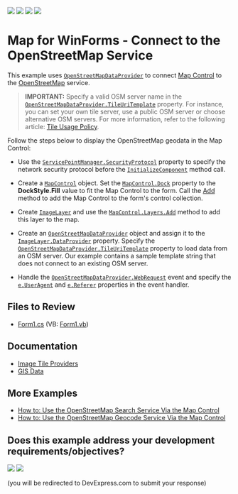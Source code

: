 <!-- default badges list -->
![](https://img.shields.io/endpoint?url=https://codecentral.devexpress.com/api/v1/VersionRange/128576889/24.2.1%2B)
[![](https://img.shields.io/badge/Open_in_DevExpress_Support_Center-FF7200?style=flat-square&logo=DevExpress&logoColor=white)](https://supportcenter.devexpress.com/ticket/details/E5070)
[![](https://img.shields.io/badge/📖_How_to_use_DevExpress_Examples-e9f6fc?style=flat-square)](https://docs.devexpress.com/GeneralInformation/403183)
[![](https://img.shields.io/badge/💬_Leave_Feedback-feecdd?style=flat-square)](#does-this-example-address-your-development-requirementsobjectives)
<!-- default badges end -->

# Map for WinForms - Connect to the OpenStreetMap Service

This example uses [`OpenStreetMapDataProvider`](https://docs.devexpress.com/WindowsForms/DevExpress.XtraMap.OpenStreetMapDataProvider) to connect [Map Control](https://docs.devexpress.com/WindowsForms/15074/controls-and-libraries/map-control?p=netframework) to the [OpenStreetMap](http://www.openstreetmap.org/) service.

> **IMPORTANT:** Specify a valid OSM server name in the [`OpenStreetMapDataProvider.TileUriTemplate`](https://docs.devexpress.com/WindowsForms/DevExpress.XtraMap.OpenStreetMapDataProvider.TileUriTemplate) property. For instance, you can set your own tile server, use a public OSM server or choose alternative OSM servers. For more information, refer to the following article: [Tile Usage Policy](https://operations.osmfoundation.org/policies/tiles). 

Follow the steps below to display the OpenStreetMap geodata in the Map Control:

* Use the [`ServicePointManager.SecurityProtocol`](https://docs.microsoft.com/en-us/dotnet/api/system.net.servicepointmanager.securityprotocol?view=net-5.0) property to specify the network security protocol before the [`InitializeComponent`](https://docs.microsoft.com/en-us/dotnet/api/system.windows.markup.icomponentconnector.initializecomponent?view=net-5.0.) method call.

* Create a [`MapControl`](https://docs.devexpress.com/WindowsForms/DevExpress.XtraMap.MapControl) object. Set the [`MapControl.Dock`](https://docs.microsoft.com/en-us/dotnet/api/system.windows.forms.control.dock?view=net-5.0) property to the **DockStyle.Fill** value to fit the Map Control to the form. Call the [Add](https://learn.microsoft.com/en-us/dotnet/api/system.windows.forms.control.controlcollection.add) method to add the Map Control to the form's control collection.       

* Create [`ImageLayer`](https://docs.devexpress.com/WindowsForms/DevExpress.XtraMap.ImageLayer) and use the [`MapControl.Layers.Add`](https://docs.devexpress.com/CoreLibraries/DevExpress.Utils.DXCollectionBase-1.Add(-0)) method to add this layer to the map.

* Create an [`OpenStreetMapDataProvider`](https://docs.devexpress.com/WindowsForms/DevExpress.XtraMap.OpenStreetMapDataProvider) object and assign it to the [`ImageLayer.DataProvider`](https://docs.devexpress.com/CoreLibraries/DevExpress.Utils.DXCollectionBase-1.Add(-0)) property. Specify the [`OpenStreetMapDataProvider.TileUriTemplate`](https://docs.devexpress.com/WindowsForms/DevExpress.XtraMap.OpenStreetMapDataProvider.TileUriTemplate) property to load data from an OSM server. Our example contains a sample template string that does not connect to an existing OSM server.   

* Handle the [`OpenStreetMapDataProvider.WebRequest`](https://docs.devexpress.com/WindowsForms/DevExpress.XtraMap.MapImageDataProviderBase.WebRequest) event and specify the [`e.UserAgent`](https://docs.devexpress.com/WindowsForms/DevExpress.XtraMap.MapWebRequestEventArgs.UserAgent) and [`e.Referer`](https://docs.devexpress.com/WindowsForms/DevExpress.XtraMap.MapWebRequestEventArgs.Referer?p=netframework) properties in the event handler.

## Files to Review

* [Form1.cs](./CS/ConnectToOpenStreet/Form1.cs) (VB: [Form1.vb](./VB/ConnectToOpenStreet/Form1.vb))

## Documentation

* [Image Tile Providers](https://docs.devexpress.com/WindowsForms/115774/controls-and-libraries/map-control/map-image-data/image-tile-providers)
* [GIS Data](https://docs.devexpress.com/WindowsForms/17858/controls-and-libraries/map-control/gis-data)

## More Examples

* [How to: Use the OpenStreetMap Search Service Via the Map Control](https://github.com/DevExpress-Examples/how-to-use-the-openstreetmap-search-service-via-the-map-control-t629598)
* [How to: Use the OpenStreetMap Geocode Service Via the Map Control](https://github.com/DevExpress-Examples/how-to-use-the-openstreetmap-geocode-service-via-the-map-control-t629683)
<!-- feedback -->
## Does this example address your development requirements/objectives?

[<img src="https://www.devexpress.com/support/examples/i/yes-button.svg"/>](https://www.devexpress.com/support/examples/survey.xml?utm_source=github&utm_campaign=winforms-map-connect-to-openstreetmap&~~~was_helpful=yes) [<img src="https://www.devexpress.com/support/examples/i/no-button.svg"/>](https://www.devexpress.com/support/examples/survey.xml?utm_source=github&utm_campaign=winforms-map-connect-to-openstreetmap&~~~was_helpful=no)

(you will be redirected to DevExpress.com to submit your response)
<!-- feedback end -->
